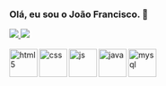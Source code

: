 ### Olá, eu sou o João Francisco. 👋

<div>
  <a href="https://github.com/jffcm">
  <img heigth="180em" src="https://github-readme-stats.vercel.app/api?username=jffcm&show_icons=true&theme=dracula"/>
  <img src="https://github-readme-stats.vercel.app/api/top-langs/?username=jffcm&layout=compact&theme=dracula"/>
</div>
<div style="display: inline_block"><br/>
<img align="left" alt="html5" height="50" width="50" src="https://cdn.jsdelivr.net/gh/devicons/devicon/icons/html5/html5-original.svg">
<img align="left" alt="css" height="50" width="50" src="https://cdn.jsdelivr.net/gh/devicons/devicon/icons/css3/css3-original.svg">
<img align="left" alt="js" height="50" width="50" src="https://cdn.jsdelivr.net/gh/devicons/devicon/icons/javascript/javascript-original.svg">
<img align="left" alt="java" height="50" width="50" src="https://cdn.jsdelivr.net/gh/devicons/devicon/icons/java/java-original.svg">
<img align="left" alt="mysql" height="50" width="50" src="https://cdn.jsdelivr.net/gh/devicons/devicon/icons/mysql/mysql-original.svg">
</div>
